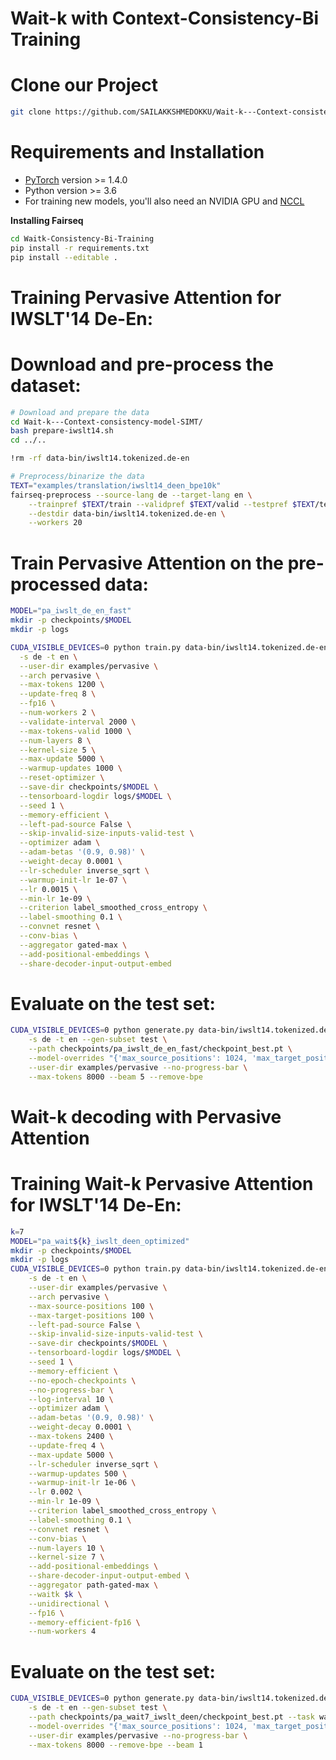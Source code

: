 
# Wait-k with Context-Consistency-Bi Training

# Clone our Project
```bash
git clone https://github.com/SAILAKKSHMEDOKKU/Wait-k---Context-consistency-model-SIMT.git
```

# Requirements and Installation

* [PyTorch](http://pytorch.org/) version >= 1.4.0
* Python version >= 3.6
* For training new models, you'll also need an NVIDIA GPU and [NCCL](https://github.com/NVIDIA/nccl)

**Installing Fairseq**
```bash
cd Waitk-Consistency-Bi-Training
pip install -r requirements.txt
pip install --editable .
```

# Training Pervasive Attention for IWSLT'14 De-En:
# Download and pre-process the dataset:

```bash
# Download and prepare the data
cd Wait-k---Context-consistency-model-SIMT/
bash prepare-iwslt14.sh
cd ../..

!rm -rf data-bin/iwslt14.tokenized.de-en

# Preprocess/binarize the data
TEXT="examples/translation/iwslt14_deen_bpe10k"
fairseq-preprocess --source-lang de --target-lang en \
    --trainpref $TEXT/train --validpref $TEXT/valid --testpref $TEXT/test \
    --destdir data-bin/iwslt14.tokenized.de-en \
    --workers 20
```

# Train Pervasive Attention on the pre-processed data:
```bash
MODEL="pa_iwslt_de_en_fast"
mkdir -p checkpoints/$MODEL
mkdir -p logs

CUDA_VISIBLE_DEVICES=0 python train.py data-bin/iwslt14.tokenized.de-en \
  -s de -t en \
  --user-dir examples/pervasive \
  --arch pervasive \
  --max-tokens 1200 \
  --update-freq 8 \
  --fp16 \
  --num-workers 2 \
  --validate-interval 2000 \
  --max-tokens-valid 1000 \
  --num-layers 8 \
  --kernel-size 5 \
  --max-update 5000 \
  --warmup-updates 1000 \
  --reset-optimizer \
  --save-dir checkpoints/$MODEL \
  --tensorboard-logdir logs/$MODEL \
  --seed 1 \
  --memory-efficient \
  --left-pad-source False \
  --skip-invalid-size-inputs-valid-test \
  --optimizer adam \
  --adam-betas '(0.9, 0.98)' \
  --weight-decay 0.0001 \
  --lr-scheduler inverse_sqrt \
  --warmup-init-lr 1e-07 \
  --lr 0.0015 \
  --min-lr 1e-09 \
  --criterion label_smoothed_cross_entropy \
  --label-smoothing 0.1 \
  --convnet resnet \
  --conv-bias \
  --aggregator gated-max \
  --add-positional-embeddings \
  --share-decoder-input-output-embed
```

# Evaluate on the test set:
```bash
CUDA_VISIBLE_DEVICES=0 python generate.py data-bin/iwslt14.tokenized.de-en \
    -s de -t en --gen-subset test \
    --path checkpoints/pa_iwslt_de_en_fast/checkpoint_best.pt \
    --model-overrides "{'max_source_positions': 1024, 'max_target_positions': 1024}" --left-pad-source False  \
    --user-dir examples/pervasive --no-progress-bar \
    --max-tokens 8000 --beam 5 --remove-bpe
```

# Wait-k decoding with Pervasive Attention

# Training Wait-k Pervasive Attention for IWSLT'14 De-En:
```bash
k=7
MODEL="pa_wait${k}_iwslt_deen_optimized"
mkdir -p checkpoints/$MODEL
mkdir -p logs
CUDA_VISIBLE_DEVICES=0 python train.py data-bin/iwslt14.tokenized.de-en \
    -s de -t en \
    --user-dir examples/pervasive \
    --arch pervasive \
    --max-source-positions 100 \
    --max-target-positions 100 \
    --left-pad-source False \
    --skip-invalid-size-inputs-valid-test \
    --save-dir checkpoints/$MODEL \
    --tensorboard-logdir logs/$MODEL \
    --seed 1 \
    --memory-efficient \
    --no-epoch-checkpoints \
    --no-progress-bar \
    --log-interval 10 \
    --optimizer adam \
    --adam-betas '(0.9, 0.98)' \
    --weight-decay 0.0001 \
    --max-tokens 2400 \
    --update-freq 4 \
    --max-update 5000 \
    --lr-scheduler inverse_sqrt \
    --warmup-updates 500 \
    --warmup-init-lr 1e-06 \
    --lr 0.002 \
    --min-lr 1e-09 \
    --criterion label_smoothed_cross_entropy \
    --label-smoothing 0.1 \
    --convnet resnet \
    --conv-bias \
    --num-layers 10 \
    --kernel-size 7 \
    --add-positional-embeddings \
    --share-decoder-input-output-embed \
    --aggregator path-gated-max \
    --waitk $k \
    --unidirectional \
    --fp16 \
    --memory-efficient-fp16 \
    --num-workers 4
```

# Evaluate on the test set:
```bash
CUDA_VISIBLE_DEVICES=0 python generate.py data-bin/iwslt14.tokenized.de-en \
    -s de -t en --gen-subset test \
    --path checkpoints/pa_wait7_iwslt_deen/checkpoint_best.pt --task waitk_translation --eval-waitk 7 \
    --model-overrides "{'max_source_positions': 1024, 'max_target_positions': 1024}" --left-pad-source False  \
    --user-dir examples/pervasive --no-progress-bar \
    --max-tokens 8000 --remove-bpe --beam 1
```
